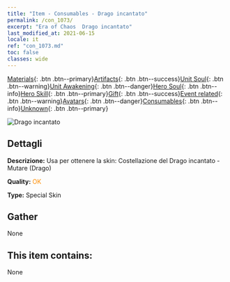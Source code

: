 ```yaml
---
title: "Item - Consumables - Drago incantato"
permalink: /con_1073/
excerpt: "Era of Chaos  Drago incantato"
last_modified_at: 2021-06-15
locale: it
ref: "con_1073.md"
toc: false
classes: wide
---
```

 [Materials](/ItemsIT/){: .btn .btn--primary}[Artifacts](/ItemsIT/Artifacts/){: .btn .btn--success}[Unit Soul](/ItemsIT/UnitSoul/){: .btn .btn--warning}[Unit Awakening](/ItemsIT/UnitAwakening/){: .btn .btn--danger}[Hero Soul](/ItemsIT/HeroSoul/){: .btn .btn--info}[Hero Skill](/ItemsIT/HeroSkill/){: .btn .btn--primary}[Gift](/ItemsIT/Gift/){: .btn .btn--success}[Event related](/ItemsIT/Events/){: .btn .btn--warning}[Avatars](/ItemsIT/Avatars/){: .btn .btn--danger}[Consumables](/ItemsIT/Consumables/){: .btn .btn--info}[Unknown](/ItemsIT/Unknown/){: .btn .btn--primary}

 ![Drago incantato](/images/h/h_MutareDrake3.jpg)

## Dettagli
 **Descrizione:** Usa per ottenere la skin: Costellazione del Drago incantato - Mutare (Drago)

 **Quality:** <span style="color: #FF8C00">OK</span>

 **Type:** Special Skin

## Gather

  None

## This item contains:

  None

